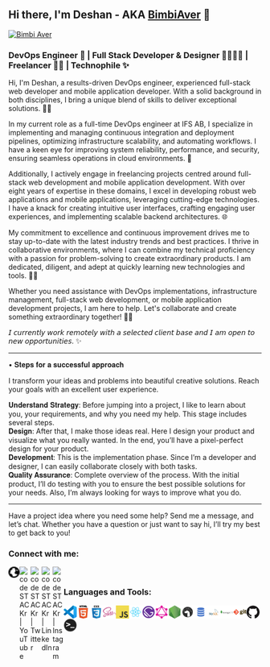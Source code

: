 ## Hi there, I'm Deshan - AKA [BimbiAver][website] 👋


[<img alt="Bimbi Aver" height="70px" src="https://bimbiaver.com/wp-content/uploads/2021/05/logo-transparent.svg" />][website]


### DevOps Engineer 🚀 | Full Stack Developer & Designer 👨🏻‍💻📱 | Freelancer 🥷🏻 | Technophile ✨

Hi, I'm Deshan, a results-driven DevOps engineer, experienced full-stack web developer and mobile application developer. With a solid background in both disciplines, I bring a unique blend of skills to deliver exceptional solutions. 👨‍💻

In my current role as a full-time DevOps engineer at IFS AB, I specialize in implementing and managing continuous integration and deployment pipelines, optimizing infrastructure scalability, and automating workflows. I have a keen eye for improving system reliability, performance, and security, ensuring seamless operations in cloud environments. 🚀

Additionally, I actively engage in freelancing projects centred around full-stack web development and mobile application development. With over eight years of expertise in these domains, I excel in developing robust web applications and mobile applications, leveraging cutting-edge technologies. I have a knack for creating intuitive user interfaces, crafting engaging user experiences, and implementing scalable backend architectures. 🌐

My commitment to excellence and continuous improvement drives me to stay up-to-date with the latest industry trends and best practices. I thrive in collaborative environments, where I can combine my technical proficiency with a passion for problem-solving to create extraordinary products. I am dedicated, diligent, and adept at quickly learning new technologies and tools. 🧠💪

Whether you need assistance with DevOps implementations, infrastructure management, full-stack web development, or mobile application development projects, I am here to help. Let's collaborate and create something extraordinary together! 🤝🖤

𝘐 𝘤𝘶𝘳𝘳𝘦𝘯𝘵𝘭𝘺 𝘸𝘰𝘳𝘬 𝘳𝘦𝘮𝘰𝘵𝘦𝘭𝘺 𝘸𝘪𝘵𝘩 𝘢 𝘴𝘦𝘭𝘦𝘤𝘵𝘦𝘥 𝘤𝘭𝘪𝘦𝘯𝘵 𝘣𝘢𝘴𝘦 𝘢𝘯𝘥 𝘐 𝘢𝘮 𝘰𝘱𝘦𝘯 𝘵𝘰 𝘯𝘦𝘸 𝘰𝘱𝘱𝘰𝘳𝘵𝘶𝘯𝘪𝘵𝘪𝘦𝘴. ✨

--------------------------------------------------------------------------------------------------------------

• 𝐒𝐭𝐞𝐩𝐬 𝐟𝐨𝐫 𝐚 𝐬𝐮𝐜𝐜𝐞𝐬𝐬𝐟𝐮𝐥 𝐚𝐩𝐩𝐫𝐨𝐚𝐜𝐡

I transform your ideas and problems into beautiful creative solutions. Reach your goals with an excellent user experience.

𝐔𝐧𝐝𝐞𝐫𝐬𝐭𝐚𝐧𝐝 𝐒𝐭𝐫𝐚𝐭𝐞𝐠𝐲: Before jumping into a project, I like to learn about you, your requirements, and why you need my help. This stage includes several steps.<br/>
𝐃𝐞𝐬𝐢𝐠𝐧: After that, I make those ideas real. Here I design your product and visualize what you really wanted. In the end, you’ll have a pixel-perfect design for your product.<br/>
𝐃𝐞𝐯𝐞𝐥𝐨𝐩𝐦𝐞𝐧𝐭: This is the implementation phase. Since I’m a developer and designer, I can easily collaborate closely with both tasks.<br/>
𝐐𝐮𝐚𝐥𝐢𝐭𝐲 𝐀𝐬𝐬𝐮𝐫𝐚𝐧𝐜𝐞: Complete overview of the process. With the initial product, I’ll do testing with you to ensure the best possible solutions for your needs. Also, I’m always looking for ways to improve what you do.

--------------------------------------------------------------------------------------------------------------

Have a project idea where you need some help? Send me a message, and let’s chat. Whether you have a question or just want to say hi, I’ll try my best to get back to you!

### Connect with me:

[<img align="left" alt="codeSTACKr.com" width="22px" src="https://raw.githubusercontent.com/iconic/open-iconic/master/svg/globe.svg" />][website]
[<img align="left" alt="codeSTACKr | YouTube" width="22px" src="https://cdn.jsdelivr.net/npm/simple-icons@v3/icons/youtube.svg" />][youtube]
[<img align="left" alt="codeSTACKr | Twitter" width="22px" src="https://cdn.jsdelivr.net/npm/simple-icons@v3/icons/twitter.svg" />][twitter]
[<img align="left" alt="codeSTACKr | LinkedIn" width="22px" src="https://cdn.jsdelivr.net/npm/simple-icons@v3/icons/linkedin.svg" />][linkedin]
[<img align="left" alt="codeSTACKr | Instagram" width="22px" src="https://cdn.jsdelivr.net/npm/simple-icons@v3/icons/instagram.svg" />][instagram]

<br />

### Languages and Tools:

[<img align="left" alt="Visual Studio Code" width="26px" src="https://raw.githubusercontent.com/github/explore/80688e429a7d4ef2fca1e82350fe8e3517d3494d/topics/visual-studio-code/visual-studio-code.png" />][webdevplaylist]
[<img align="left" alt="HTML5" width="26px" src="https://raw.githubusercontent.com/github/explore/80688e429a7d4ef2fca1e82350fe8e3517d3494d/topics/html/html.png" />][webdevplaylist]
[<img align="left" alt="CSS3" width="26px" src="https://raw.githubusercontent.com/github/explore/80688e429a7d4ef2fca1e82350fe8e3517d3494d/topics/css/css.png" />][cssplaylist]
[<img align="left" alt="Sass" width="26px" src="https://raw.githubusercontent.com/github/explore/80688e429a7d4ef2fca1e82350fe8e3517d3494d/topics/sass/sass.png" />][cssplaylist]
[<img align="left" alt="JavaScript" width="26px" src="https://raw.githubusercontent.com/github/explore/80688e429a7d4ef2fca1e82350fe8e3517d3494d/topics/javascript/javascript.png" />][jsplaylist]
[<img align="left" alt="React" width="26px" src="https://raw.githubusercontent.com/github/explore/80688e429a7d4ef2fca1e82350fe8e3517d3494d/topics/react/react.png" />][reactplaylist]
[<img align="left" alt="Gatsby" width="26px" src="https://raw.githubusercontent.com/github/explore/e94815998e4e0713912fed477a1f346ec04c3da2/topics/gatsby/gatsby.png" />][webdevplaylist]
[<img align="left" alt="GraphQL" width="26px" src="https://raw.githubusercontent.com/github/explore/80688e429a7d4ef2fca1e82350fe8e3517d3494d/topics/graphql/graphql.png" />][webdevplaylist]
[<img align="left" alt="Node.js" width="26px" src="https://raw.githubusercontent.com/github/explore/80688e429a7d4ef2fca1e82350fe8e3517d3494d/topics/nodejs/nodejs.png" />][webdevplaylist]
[<img align="left" alt="Deno" width="26px" src="https://raw.githubusercontent.com/github/explore/361e2821e2dea67711cde99c9c40ed357061cf27/topics/deno/deno.png" />][webdevplaylist]
[<img align="left" alt="SQL" width="26px" src="https://raw.githubusercontent.com/github/explore/80688e429a7d4ef2fca1e82350fe8e3517d3494d/topics/sql/sql.png" />][webdevplaylist]
[<img align="left" alt="MySQL" width="26px" src="https://raw.githubusercontent.com/github/explore/80688e429a7d4ef2fca1e82350fe8e3517d3494d/topics/mysql/mysql.png" />][webdevplaylist]
[<img align="left" alt="MongoDB" width="26px" src="https://raw.githubusercontent.com/github/explore/80688e429a7d4ef2fca1e82350fe8e3517d3494d/topics/mongodb/mongodb.png" />][webdevplaylist]
[<img align="left" alt="Git" width="26px" src="https://raw.githubusercontent.com/github/explore/80688e429a7d4ef2fca1e82350fe8e3517d3494d/topics/git/git.png" />][webdevplaylist]
[<img align="left" alt="GitHub" width="26px" src="https://raw.githubusercontent.com/github/explore/78df643247d429f6cc873026c0622819ad797942/topics/github/github.png" />][webdevplaylist]
[<img align="left" alt="Terminal" width="26px" src="https://raw.githubusercontent.com/github/explore/80688e429a7d4ef2fca1e82350fe8e3517d3494d/topics/terminal/terminal.png" />][webdevplaylist]



[website]: https://bimbiaver.com
[course]: https://bimbiaver.com
[twitter]: https://twitter.com/BimbiAver
[youtube]: https://bimbiaver.com
[instagram]: https://bimbiaver.com
[linkedin]: https://www.linkedin.com/in/bimbiaver
[webdevplaylist]: https://bimbiaver.com
[jsplaylist]: https://bimbiaver.com
[cssplaylist]: https://bimbiaver.com
[reactplaylist]: https://bimbiaver.com
